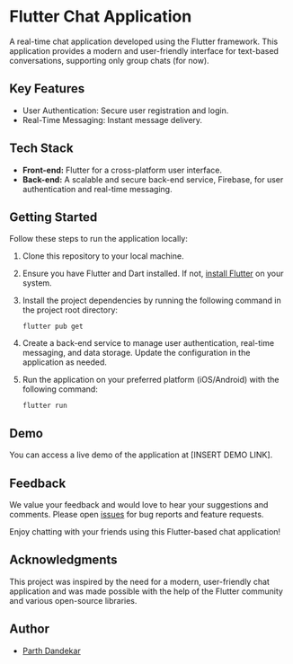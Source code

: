 # Flutter Chat Application

A real-time chat application developed using the Flutter framework. This application provides a modern and user-friendly interface for text-based conversations, supporting only group chats (for now). 

## Key Features

- User Authentication: Secure user registration and login.
- Real-Time Messaging: Instant message delivery.


## Tech Stack

- **Front-end:** Flutter for a cross-platform user interface.
- **Back-end:** A scalable and secure back-end service, Firebase, for user authentication and real-time messaging.

## Getting Started

Follow these steps to run the application locally:

1. Clone this repository to your local machine.

2. Ensure you have Flutter and Dart installed. If not, [install Flutter](https://flutter.dev/docs/get-started/install) on your system.

3. Install the project dependencies by running the following command in the project root directory:

   ```
   flutter pub get
   ```

4. Create a back-end service to manage user authentication, real-time messaging, and data storage. Update the configuration in the application as needed.

5. Run the application on your preferred platform (iOS/Android) with the following command:

   ```
   flutter run
   ```

## Demo

You can access a live demo of the application at [INSERT DEMO LINK]. 

## Feedback

We value your feedback and would love to hear your suggestions and comments. Please open [issues](https://github.com/parthd2d/ChatApp/issues) for bug reports and feature requests.

Enjoy chatting with your friends using this Flutter-based chat application!

## Acknowledgments

This project was inspired by the need for a modern, user-friendly chat application and was made possible with the help of the Flutter community and various open-source libraries.

## Author

- [Parth Dandekar](https://github.com/parthd2d)